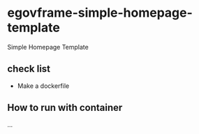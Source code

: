 # egovframe-simple-homepage-template
Simple Homepage Template

## check list 
- Make a dockerfile

## How to run with container
...
